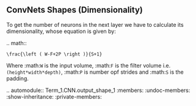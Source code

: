 ConvNets Shapes (Dimensionality)
--------------------------------

To get the number of neurons in the next layer we have to calculate its dimensionality, whose equation is given by:

.. math::

    \frac{\left ( W-F+2P \right )}{S+1}

Where :math:`W` is the input volume, :math:`F` is the filter volume i.e. ``(height*width*depth)``, :math:`P` is number opf strides and :math:`S` is the padding.

.. automodule:: Term_1.CNN.output_shape_1
   :members:
   :undoc-members:
   :show-inheritance:
   :private-members:
